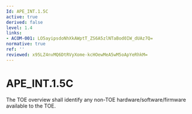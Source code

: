 ```yaml
---
Id: APE_INT.1.5C
active: true
derived: false
level: 1.4
links:
- ACOM-001: LO5ayipsdoNhXkAWptT_ZS6A5zlNTaBod0IW_dUAz7Q=
normative: true
ref: ''
reviewed: x95LZ4nvMQ6DtRVyXome-kcHOewMeA5wM5oApYeRhkM=
---
```


# APE_INT.1.5C

The TOE overview shall identify any non-TOE hardware/software/firmware available to the TOE.